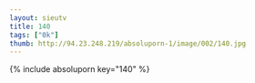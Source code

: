 ```yaml
--- 
layout: sieutv
title: 140
tags: ["0k"]
thumb: http://94.23.248.219/absoluporn-1/image/002/140.jpg
---
```

{% include absoluporn key="140" %} 
